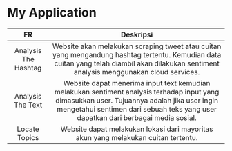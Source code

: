 # My Application

| FR | Deskripsi |
| :---: | :---: |
| Analysis The Hashtag | Website akan melakukan scraping tweet atau cuitan yang mengandung hashtag tertentu. Kemudian data cuitan yang telah diambil akan dilakukan sentiment analysis menggunakan cloud services. |
| Analysis The Text | Website dapat menerima input text kemudian melakukan sentiment analysis terhadap input yang dimasukkan user. Tujuannya adalah jika user ingin mengetahui sentimen dari sebuah teks yang user dapatkan dari berbagai media sosial. |
| Locate Topics | Website dapat melakukan lokasi dari mayoritas akun yang melakukan cuitan tertentu. |
